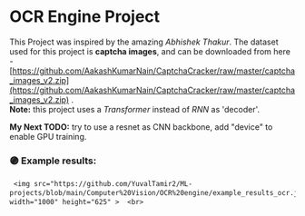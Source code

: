 
# OCR Engine Project
This Project was inspired by the amazing  _Abhishek Thakur_.
 The dataset used for this project is **captcha images**, and can be downloaded from here - [https://github.com/AakashKumarNain/CaptchaCracker/raw/master/captcha_images_v2.zip](https://github.com/AakashKumarNain/CaptchaCracker/raw/master/captcha_images_v2.zip) . <br>
**Note:** this project uses a *Transformer* instead of *RNN* as 'decoder'.

**My Next TODO:**  try to use a resnet as CNN backbone, add "device" to enable GPU training.
 ### 🟣 Example results:    <br>
     <img src="https://github.com/YuvalTamir2/ML-projects/blob/main/Computer%20Vision/OCR%20engine/example_results_ocr.jpg" width="1000" height="625" >  <br>

